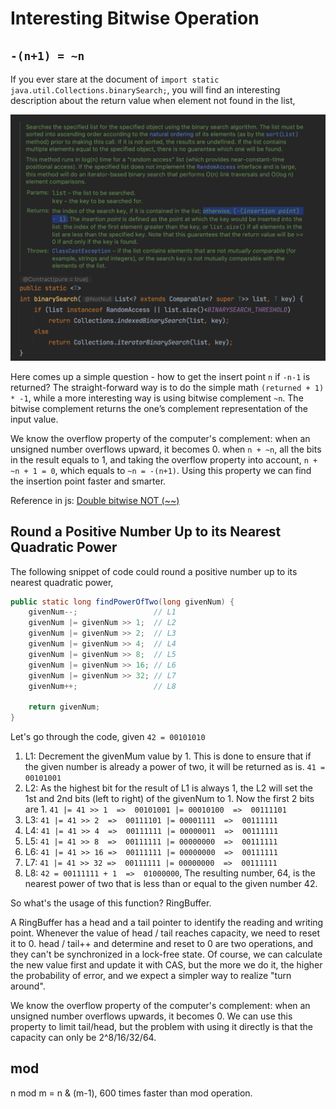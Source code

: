 # Interesting Bitwise Operation

## `-(n+1) = ~n`

If you ever stare at the document of `import static java.util.Collections.binarySearch;`, you will find an interesting description about the return value when element not found in the list,

![binary search](../.gitbook/assets/binary_search.png "binary search")

Here comes up a simple question - how to get the insert point `n` if `-n-1` is returned? The straight-forward way is to do the simple math `(returned + 1) * -1`, while a more interesting way is using bitwise complement `~n`. The bitwise complement returns the one’s complement representation of the input value.

We know the overflow property of the computer's complement: when an unsigned number overflows upward, it becomes 0. when `n + ~n`, all the bits in the result equals to 1, and taking the overflow property into account, `n + ~n + 1 = 0`, which equals to `~n = -(n+1)`. Using this property we can find the insertion point faster and smarter.

Reference in js: [Double bitwise NOT (~~)](https://j11y.io/cool-stuff/double-bitwise-not/)

## Round a Positive Number Up to its Nearest Quadratic Power

The following snippet of code could round a positive number up to its nearest quadratic power,

``` java
public static long findPowerOfTwo(long givenNum) {
    givenNum--;                 // L1
    givenNum |= givenNum >> 1;  // L2
    givenNum |= givenNum >> 2;  // L3 
    givenNum |= givenNum >> 4;  // L4
    givenNum |= givenNum >> 8;  // L5
    givenNum |= givenNum >> 16; // L6
    givenNum |= givenNum >> 32; // L7
    givenNum++;                 // L8
    
    return givenNum;
}
```
Let's go through the code, given `42 = 00101010`

1. L1: Decrement the givenMum value by 1. This is done to ensure that if the given number is already a power of two, it will be returned as is. `41 = 00101001`
2. L2: As the highest bit for the result of L1 is always 1, the L2 will set the 1st and 2nd bits (left to right) of the givenNum to 1. Now the first 2 bits are 1. `41 |= 41 >> 1  =>  00101001 |= 00010100  =>  00111101`
3. L3: `41 |= 41 >> 2  =>  00111101 |= 00001111  =>  00111111`
4. L4: `41 |= 41 >> 4  =>  00111111 |= 00000011  =>  00111111`
5. L5: `41 |= 41 >> 8  =>  00111111 |= 00000000  =>  00111111`
6. L6: `41 |= 41 >> 16 =>  00111111 |= 00000000  =>  00111111`
7. L7: `41 |= 41 >> 32 =>  00111111 |= 00000000  =>  00111111`
8. L8: `42 = 00111111 + 1  =>  01000000`, The resulting number, 64, is the nearest power of two that is less than or equal to the given number 42.

So what's the usage of this function? RingBuffer.

A RingBuffer has a head and a tail pointer to identify the reading and writing point. Whenever the value of head / tail reaches capacity, we need to reset it to 0. head / tail++ and determine and reset to 0 are two operations, and they can't be synchronized in a lock-free state. Of course, we can calculate the new value first and update it with CAS, but the more we do it, the higher the probability of error, and we expect a simpler way to realize "turn around".

We know the overflow property of the computer's complement: when an unsigned number overflows upwards, it becomes 0. We can use this property to limit tail/head, but the problem with using it directly is that the capacity can only be 2^8/16/32/64.

## mod

n mod m = n & (m-1), 600 times faster than mod operation.
